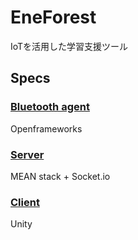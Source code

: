 # EneForest
IoTを活用した学習支援ツール

## Specs

### [Bluetooth agent](https://github.com/tokyo-hackademics/energy/blob/master/Izumida/EnergyProject/README.md)
Openframeworks

### [Server](https://github.com/tokyo-hackademics/energy/blob/master/Choi/thack/readme.md)
MEAN stack + Socket.io

### [Client](https://github.com/tokyo-hackademics/energy/blob/master/Saito/Saito_README.md)
Unity
